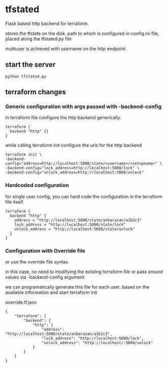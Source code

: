 # tfstated

Flask based http backend for terraform.

stores the tfstate on the disk.  path to which is configured in config.ini file, placed along the tfstated.py file

multiuser is achieved with username on the http endpoint.


## start the server

```
python tfstated.py
```

## terraform changes

### Generic configuration with args passed with -backend-config

in terraform file configure the http backend generically.

```
terraform {
  backend "http" {}
}
```

while calling terraform init configure the urls for the http backend

```
terraform init \
-backend-config="address=http://localhost:5000/state/<username>/<setupname>" \
-backend-config="lock_address=http://localhost:5000/lock" \
-backend-config="unlock_address=http://localhost:5000/unlock"
```

### Hardcoded configuration 

for single user config, you can hard code the configuration in the terraform file itself.

```
terraform {
  backend "http" {
    address = "http://localhost:5000/state/anbarasan/a1b2c3"
    lock_address = "http://localhost:5000/state/lock"
    unlock_address = "http://localhost:5000/state/unlock"
  }
}
```

### Configuration with Override file 

or use the override file syntax.

in this case, no need to modifying the existing terraform file or pass around values via -backend-config argument.

we can programatically generate this file for each user, based on the available information and start terraform init


override.tf.json
```
{
    "terraform": {
        "backend": {
            "http": {
                "address": "http://localhost:5000/state/anbarasan/a1b2c3",
                "lock_address": "http://localhost:5000/lock",
                "unlock_address": "http://localhost/:5000/unlock"
            }
        }
    }
}
```
